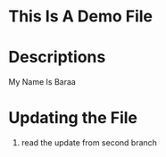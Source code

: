 # This Is A Demo File

# Descriptions

My Name Is Baraa

# Updating the File

1. read the update from second branch